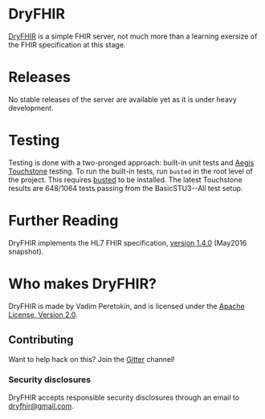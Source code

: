 <!---
Copyright 2016 Vadim Peretokin. All Rights Reserved.

Licensed under the Apache License, Version 2.0 (the "License");
you may not use this file except in compliance with the License.
You may obtain a copy of the License at

      http://www.apache.org/licenses/LICENSE-2.0

Unless required by applicable law or agreed to in writing, software
distributed under the License is distributed on an "AS-IS" BASIS,
WITHOUT WARRANTIES OR CONDITIONS OF ANY KIND, either express or implied.
See the License for the specific language governing permissions and
limitations under the License.
-->

# DryFHIR

[DryFHIR](https://github.com/vadi2/dryfhir) is a simple FHIR server, not much more than a learning exersize of the FHIR specification at this stage.

# Releases

No stable releases of the server are available yet as it is under heavy development.

# Testing

Testing is done with a two-pronged approach: built-in unit tests and [Aegis Touchstone](https://touchstone.aegis.net/touchstone/) testing. To run the built-in tests, run `busted` in the root level of the project. This requires [busted](http://olivinelabs.com/busted/) to be installed. The latest Touchstone results are 648/1064 tests passing from the BasicSTU3--All test setup.

# Further Reading

DryFHIR implements the HL7 FHIR specification, [version 1.4.0](http://hl7.org/fhir/2016May/) (May2016 snapshot).

# Who makes DryFHIR?

DryFHIR is made by Vadim Peretokin, and is licensed under the [Apache License, Version 2.0](LICENSE).

## Contributing

Want to help hack on this? Join the [Gitter](https://gitter.im/dryfhir/Lobby) channel!

### Security disclosures

DryFHIR accepts responsible security disclosures through an email to [dryfhir@gmail.com](mailto:dryfhir@gmail.com).
